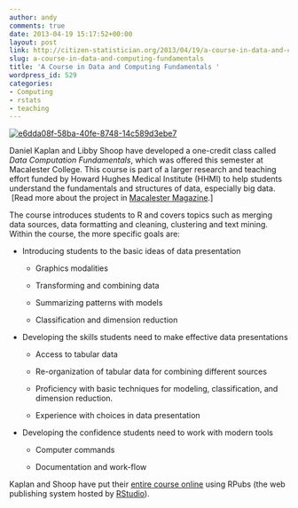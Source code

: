 ```yaml
---
author: andy
comments: true
date: 2013-04-19 15:17:52+00:00
layout: post
link: http://citizen-statistician.org/2013/04/19/a-course-in-data-and-computing-fundamentals/
slug: a-course-in-data-and-computing-fundamentals
title: 'A Course in Data and Computing Fundamentals '
wordpress_id: 529
categories:
- Computing
- rstats
- teaching
---
```


[![e6dda08f-58ba-40fe-8748-14c589d3ebe7](http://citizen-statistician.org/wp-content/uploads/2013/04/e6dda08f-58ba-40fe-8748-14c589d3ebe7.png)](http://citizen-statistician.org/wp-content/uploads/2013/04/e6dda08f-58ba-40fe-8748-14c589d3ebe7.png)

Daniel Kaplan and Libby Shoop have developed a one-credit class called _Data Computation Fundamentals_, which was offered this semester at Macalester College. This course is part of a larger research and teaching effort funded by Howard Hughes Medical Institute (HHMI) to help students understand the fundamentals and structures of data, especially big data.  [Read more about the project in [Macalester Magazine](http://www.macalester.edu/news/2013/01/why-big-data-is-a-big-deal).]

The course introduces students to R and covers topics such as merging data sources, data formatting and cleaning, clustering and text mining. Within the course, the more specific goals are:



	
  * Introducing students to the basic ideas of data presentation

	
    * Graphics modalities

	
    * Transforming and combining data

	
    * Summarizing patterns with models

	
    * Classification and dimension reduction




	
  * Developing the skills students need to make effective data presentations

	
    * Access to tabular data

	
    * Re-organization of tabular data for combining different sources

	
    * Proficiency with basic techniques for modeling, classification, and dimension reduction.

	
    * Experience with choices in data presentation




	
  * Developing the confidence students need to work with modern tools

	
    * Computer commands

	
    * Documentation and work-flow





Kaplan and Shoop have put their [entire course online](http://rpubs.com/dtkaplan/DCF-Spring2013-Syllabus) using RPubs (the web publishing system hosted by [RStudio](http://rstudio.com)).
